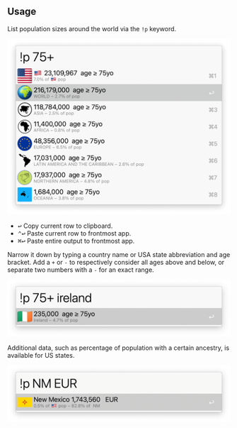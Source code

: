 ## Usage

List population sizes around the world via the `!p` keyword.

![Showing demographic data](images/main.png)

* <kbd>↩</kbd> Copy current row to clipboard.
* <kbd>⌃</kbd><kbd>↩</kbd> Paste current row to frontmost app.
* <kbd>⌘</kbd><kbd>↩</kbd> Paste entire output to frontmost app.

Narrow it down by typing a country name or USA state abbreviation and age bracket. Add a `+` or `-` to respectively consider all ages above and below, or separate two numbers with a `-` for an exact range.

![Showing Ireland demographic data](images/ireland.png)

Additional data, such as percentage of population with a certain ancestry, is available for US states.

![Showing New Mexico European ancestry data](images/newmexico.png)
